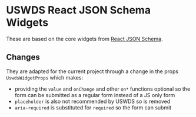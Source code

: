 # USWDS React JSON Schema Widgets

These are based on the core widgets from [React JSON Schema](https://github.com/rjsf-team/react-jsonschema-form/tree/main/packages/core/src/components/widgets).

## Changes

They are adapted for the current project through a change in the props `UswdsWidgetProps` which makes:

- providing the `value` and `onChange` and other `on*` functions optional so the form can be submitted as a regular form instead of a JS only form
- `placeholder` is also not recommended by USWDS so is removed
- `aria-required` is substituted for `required` so the form can submit
